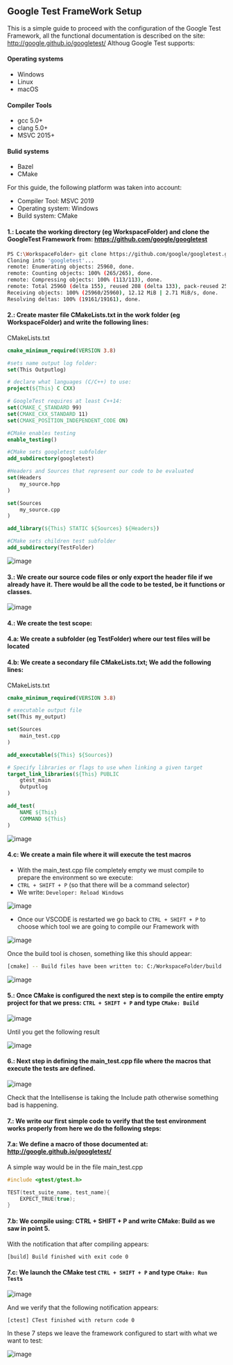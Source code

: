 ## Google Test FrameWork Setup

This is a simple guide to proceed with the configuration of the Google Test Framework, all the functional documentation is described on the site: http://google.github.io/googletest/
Althoug Google Test supports:
#### Operating systems
- Windows
- Linux
- macOS

#### Compiler Tools
- gcc 5.0+
- clang 5.0+
- MSVC 2015+
#### Bulid systems
- Bazel
- CMake

For this guide, the following platform was taken into account:
- Compiler Tool: MSVC 2019
- Operating system: Windows
- Build system: CMake

#### 1.: Locate the working directory (eg WorkspaceFolder) and clone the GoogleTest Framework from: https://github.com/google/googletest

```BASH
PS C:\WorkspaceFolder> git clone https://github.com/google/googletest.git
Cloning into 'googletest'...
remote: Enumerating objects: 25960, done.
remote: Counting objects: 100% (265/265), done.
remote: Compressing objects: 100% (113/113), done.
remote: Total 25960 (delta 155), reused 208 (delta 133), pack-reused 25695
Receiving objects: 100% (25960/25960), 12.12 MiB | 2.71 MiB/s, done.
Resolving deltas: 100% (19161/19161), done.
```

#### 2.: Create master file CMakeLists.txt in the work folder (eg WorkspaceFolder) and write the following lines:
CMakeLists.txt
```CMake
cmake_minimum_required(VERSION 3.8)

#sets name output log folder:
set(This Outputlog)

# declare what languages (C/C++) to use:
project(${This} C CXX)

# GoogleTest requires at least C++14:
set(CMAKE_C_STANDARD 99)
set(CMAKE_CXX_STANDARD 11)
set(CMAKE_POSITION_INDEPENDENT_CODE ON)

#CMake enables testing
enable_testing()

#CMake sets googletest subfolder
add_subdirectory(googletest)

#Headers and Sources that represent our code to be evaluated
set(Headers
    my_source.hpp
)

set(Sources
    my_source.cpp
)

add_library(${This} STATIC ${Sources} ${Headers})

#CMake sets children test subfolder
add_subdirectory(TestFolder)
```
![image](/images/i1.png)

#### 3.: We create our source code files or only export the header file if we already have it. There would be all the code to be tested, be it functions or classes.
![image](/images/i2.png)

#### 4.: We create the test scope:
#### 4.a: We create a subfolder (eg TestFolder) where our test files will be located
#### 4.b: We create a secondary file CMakeLists.txt; We add the following lines:
CMakeLists.txt
```CMake
cmake_minimum_required(VERSION 3.8)

# executable output file
set(This my_output)

set(Sources
    main_test.cpp
)

add_executable(${This} ${Sources})

# Specify libraries or flags to use when linking a given target
target_link_libraries(${This} PUBLIC
    gtest_main
    Outputlog
)

add_test(
    NAME ${This}
    COMMAND ${This}
)
```
![image](/images/i3.png)

#### 4.c: We create a main file where it will execute the test macros
- With the main_test.cpp file completely empty we must compile to prepare the environment so we execute:
- `CTRL + SHIFT + P` (so that there will be a command selector)
- We write: `Developer: Reload Windows`

![image](/images/i4.png)

- Once our VSCODE is restarted we go back to `CTRL + SHIFT + P` to choose which tool we are going to compile our Framework with

![image](/images/i5.png)

Once the build tool is chosen, something like this should appear:

```Bash
[cmake] -- Build files have been written to: C:/WorkspaceFolder/build
```

![image](/images/i6.png)

#### 5.: Once CMake is configured the next step is to compile the entire empty project for that we press: `CTRL + SHIFT + P` and type `CMake: Build`

![image](/images/i7.png)

Until you get the following result

![image](/images/i8.png)

#### 6.: Next step in defining the main_test.cpp file where the macros that execute the tests are defined.

![image](/images/i9.png)

Check that the Intellisense is taking the Include path otherwise something bad is happening.

#### 7.: We write our first simple code to verify that the test environment works properly from here we do the following steps:

#### 7.a: We define a macro of those documented at: http://google.github.io/googletest/ 
A simple way would be in the file main_test.cpp

```cpp
#include <gtest/gtest.h>

TEST(test_suite_name, test_name){
    EXPECT_TRUE(true);
}
```
#### 7.b: We compile using: CTRL + SHIFT + P and write CMake: Build as we saw in point 5. 
With the notification that after compiling appears:
```bash
[build] Build finished with exit code 0
```

#### 7.c: We launch the CMake test `CTRL + SHIFT + P` and type `CMake: Run Tests`

![image](/images/i10.png)

And we verify that the following notification appears:

```bash
[ctest] CTest finished with return code 0
```

In these 7 steps we leave the framework configured to start with what we want to test:

![image](/images/i11.png)

